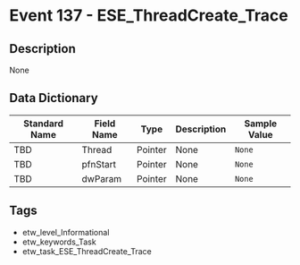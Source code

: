 # Event 137 - ESE_ThreadCreate_Trace

## Description
None

## Data Dictionary
|Standard Name|Field Name|Type|Description|Sample Value|
|---|---|---|---|---|
|TBD|Thread|Pointer|None|`None`|
|TBD|pfnStart|Pointer|None|`None`|
|TBD|dwParam|Pointer|None|`None`|

## Tags
* etw_level_Informational
* etw_keywords_Task
* etw_task_ESE_ThreadCreate_Trace